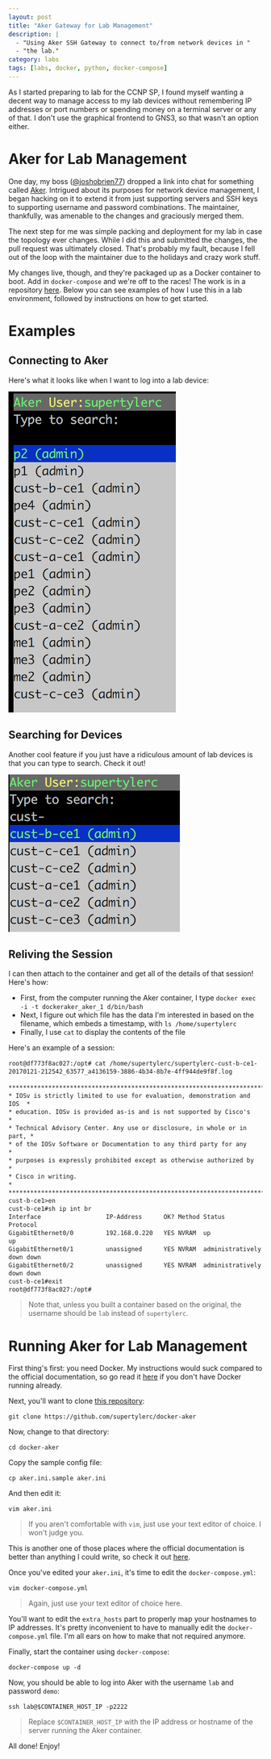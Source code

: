 ```yaml
---
layout: post
title: "Aker Gateway for Lab Management"
description: |
  - "Using Aker SSH Gateway to connect to/from network devices in "
  - "the lab."
category: labs
tags: [labs, docker, python, docker-compose]
---
```


As I started preparing to lab for the CCNP SP, I found myself wanting a
decent way to manage access to my lab devices without remembering IP
addresses or port numbers or spending money on a terminal server or any
of that.  I don't use the graphical frontend to GNS3, so that wasn't an
option either.

# Aker for Lab Management

One day, my boss ([@joshobrien77][1]) dropped a link into chat for
something called [Aker][2].  Intrigued about its purposes for network
device management, I began hacking on it to extend it from just
supporting servers and SSH keys to supporting username and password
combinations.  The maintainer, thankfully, was amenable to the changes
and graciously merged them.

The next step for me was simple packing and deployment for my lab in
case the topology ever changes.  While I did this and submitted the
changes, the pull request was ultimately closed.  That's probably my
fault, because I fell out of the loop with the maintainer due to the
holidays and crazy work stuff.


My changes live, though, and they're packaged up as a Docker container
to boot.  Add in `docker-compose` and we're off to the races!  The work
is in a repository [here][3].  Below you can see examples of how I use
this in a lab environment, followed by instructions on how to get
started.

# Examples

## Connecting to Aker

Here's what it looks like when I want to log into a lab device:

![Aker Gateway](/assets/img/aker-gateway.png)

## Searching for Devices

Another cool feature if you just have a ridiculous amount of lab
devices is that you can type to search.  Check it out!

![Aker Search](/assets/img/aker-search.png)

## Reliving the Session

I can then attach to the container and get all of the details of that
session!  Here's how:

* First, from the computer running the Aker container, I type
  `docker exec -i -t dockeraker_aker_1 d/bin/bash`
* Next, I figure out which file has the data I'm interested in based
  on the filename, which embeds a timestamp, with `ls /home/supertylerc`
* Finally, I use `cat` to display the contents of the file

Here's an example of a session:

```
root@df773f8ac027:/opt# cat /home/supertylerc/supertylerc-cust-b-ce1-20170121-212542_63577_a4136159-3886-4b34-8b7e-4ff944de9f8f.log

**************************************************************************
* IOSv is strictly limited to use for evaluation, demonstration and IOS  *
* education. IOSv is provided as-is and is not supported by Cisco's      *
* Technical Advisory Center. Any use or disclosure, in whole or in part, *
* of the IOSv Software or Documentation to any third party for any       *
* purposes is expressly prohibited except as otherwise authorized by     *
* Cisco in writing.                                                      *
**************************************************************************
cust-b-ce1>en
cust-b-ce1#sh ip int br
Interface                  IP-Address      OK? Method Status                Protocol
GigabitEthernet0/0         192.168.0.220   YES NVRAM  up                    up
GigabitEthernet0/1         unassigned      YES NVRAM  administratively down down
GigabitEthernet0/2         unassigned      YES NVRAM  administratively down down
cust-b-ce1#exit
root@df773f8ac027:/opt#
```

> Note that, unless you built a container based on the original, the
> username should be `lab` instead of `supertylerc`.

# Running Aker for Lab Management

First thing's first: you need Docker.  My instructions would suck
compared to the official documentation, so go read it [here][4] if you
don't have Docker running already.

Next, you'll want to clone [this repository][3]:

```
git clone https://github.com/supertylerc/docker-aker
```

Now, change to that directory:

```
cd docker-aker
```

Copy the sample config file:

```
cp aker.ini.sample aker.ini
```

And then edit it:

```
vim aker.ini
```

> If you aren't comfortable with `vim`, just use your text editor of
> choice.  I won't judge you.

This is another one of those places where the official documentation is
better than anything I could write, so check it out [here][2].

Once you've edited your `aker.ini`, it's time to edit the
`docker-compose.yml`:

```
vim docker-compose.yml
```

> Again, just use your text editor of choice here.

You'll want to edit the `extra_hosts` part to properly map your
hostnames to IP addresses.  It's pretty inconvenient to have to manually
edit the `docker-compose.yml` file.  I'm all ears on how to make that
not required anymore.

Finally, start the container using `docker-compose`:

```
docker-compose up -d
```

Now, you should be able to log into Aker with the username `lab` and
password `demo`:

```
ssh lab@$CONTAINER_HOST_IP -p2222
```

> Replace `$CONTAINER_HOST_IP` with the IP address or hostname of the
> server running the Aker container.

All done!  Enjoy!

[1]: https://twitter.com/@joshobrien77 "Josh O'Brien"
[2]: https://github.com/Aker-Gateway/Aker "Aker SSH Gateway"
[3]: https://github.com/supertylerc/docker-aker "Docker Compose and Aker"
[4]: https://docs.docker.com/engine/installation/ "Docker installation"

